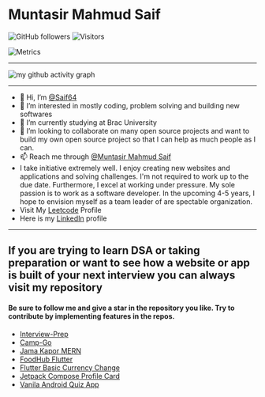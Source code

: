 # Muntasir Mahmud Saif  
![GitHub followers](https://img.shields.io/github/followers/Saif64?label=Follow&style=social)
![Visitors](https://visitor-badge.glitch.me/badge?page_id=Saif64)

![Metrics](https://metrics.lecoq.io/Saif64)

<hr>

![my github activity graph](https://activity-graph.herokuapp.com/graph?username=Saif64&bg_color=22272e&color=9BE8A8&line=9BE8A8&point=40C363&area=false&hide_border=true)

<hr>

- 👋 Hi, I’m [@Saif64](https://github.com/Saif64)
- 👀 I’m interested in mostly coding, problem solving and building new softwares 
- 🌱 I’m currently studying at Brac University
- 💞️ I’m looking to collaborate on many open source projects and want to build my own open source project so that I can help as much people as I can.
- 📫 Reach me through [@Muntasir Mahmud Saif](https://www.facebook.com/muntasir.m.saif)
- I take initiative extremely well. I enjoy creating new websites and applications and solving challenges. I'm not required to work up to the due date. Furthermore, I excel at working under pressure. My sole passion is to work as a software developer. In the upcoming 4-5 years, I hope to envision myself as a team leader of are spectable organization.
- Visit My [Leetcode](https://leetcode.com/mmSaif_64) Profile
- Here is my [LinkedIn](https://www.linkedin.com/in/muntasir-mahmud-saif-9a0900233/) profile
---

## If you are trying to learn DSA or taking preparation or want to see how a website or app is built of your next interview you can always visit my repository 
#### Be sure to follow me and give a star in the repository you like. Try to contribute by implementing features in the repos.
* [Interview-Prep](https://github.com/Saif64/Interview-prep)
* [Camp-Go](https://github.com/Saif64/CampGo)
* [Jama Kapor MERN](https://github.com/Saif64/jama-kapor)
* [FoodHub Flutter](https://github.com/Saif64/flutter-FoodHub)
* [Flutter Basic Currency Change](https://github.com/Saif64/Flutter-vangiChai)
* [Jetpack Compose Profile Card](https://github.com/Saif64/-JetpackCompose-ProfileCard)
* [Vanila Android Quiz App](https://github.com/Saif64/TriviaApp)


<!---
Saif64/Saif64 is a ✨ special ✨ repository because its `README.md` (this file) appears on your GitHub profile.
You can click the Preview link to take a look at your changes.
--->
